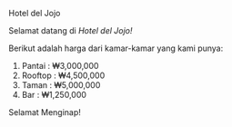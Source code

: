 Hotel del Jojo

Selamat datang di _Hotel del Jojo!_

Berikut adalah harga dari kamar-kamar yang kami punya:

1. Pantai  : ₩3,000,000
2. Rooftop : ₩4,500,000
3. Taman   : ₩5,000,000
4. Bar     : ₩1,250,000

Selamat Menginap!